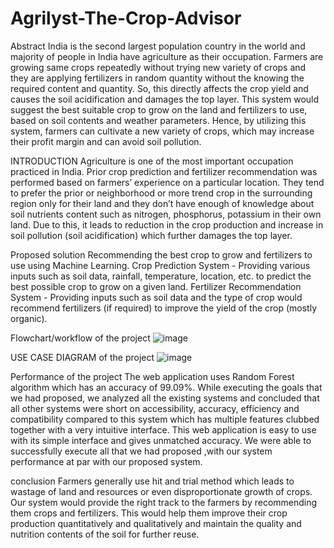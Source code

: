 # Agrilyst-The-Crop-Advisor

Abstract
India is the second largest population country in the world and majority of people in India have agriculture as their occupation. Farmers are growing same crops repeatedly without trying new variety of crops and they are applying fertilizers in random quantity without the knowing the required content and quantity. So, this directly affects the crop yield and causes the soil acidification and damages the top layer. This system would suggest the best suitable crop to grow on the land and fertilizers to use, based on soil contents and weather parameters. Hence, by utilizing this system, farmers can cultivate a new variety of crops, which may increase their profit margin and can avoid soil pollution.


INTRODUCTION
Agriculture is one of the most important occupation practiced in India. 
Prior crop prediction and fertilizer recommendation was performed based on farmers’ experience on a particular location. They tend to prefer the prior or neighborhood or more trend crop in the surrounding region only for their land and they don’t have enough of knowledge about soil nutrients content such as nitrogen, phosphorus, potassium in their own land. 
Due to this, it leads to reduction in the crop production and increase in soil pollution (soil acidification) which further damages the top layer.


Proposed solution
Recommending the best crop to grow and fertilizers to use using Machine Learning.
Crop Prediction System - Providing various inputs such as soil data, rainfall, temperature, location, etc. to predict the best possible crop to grow on a given land.
Fertilizer Recommendation System - Providing inputs such as soil data and the type of crop would recommend fertilizers (if required) to improve the yield of the crop (mostly organic).
 
Flowchart/workflow of the project
![image](https://user-images.githubusercontent.com/53135840/174306821-3255effc-4cb7-4335-8d06-bcf09fea0ec9.png)

USE CASE DIAGRAM of the project
![image](https://user-images.githubusercontent.com/53135840/174307018-1ed9d2f2-be37-4887-894e-41d34f86842b.png)

Performance of the project
The web application uses Random Forest algorithm which has an accuracy of 99.09%.
While executing the goals that we had proposed, we analyzed all the existing systems and concluded that all other systems were short on accessibility, accuracy, efficiency and compatibility compared to this system which has multiple features clubbed together with a very intuitive interface.
This web application is easy to use with its simple interface and gives unmatched accuracy.
We were able to successfully execute all that we had proposed ,with our system performance at par with our proposed system.

conclusion
Farmers generally use hit and trial method which leads to wastage of land and resources or even disproportionate growth of crops. Our system would provide the right track to the farmers by recommending them crops and fertilizers. This would help them improve their crop production quantitatively and qualitatively and  maintain the quality and nutrition contents of the soil for further reuse.

